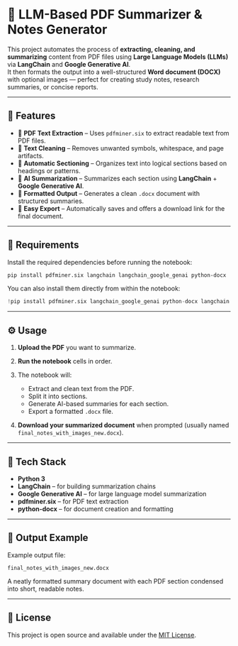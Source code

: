 # 📄 LLM-Based PDF Summarizer & Notes Generator

This project automates the process of **extracting, cleaning, and summarizing** content from PDF files using **Large Language Models (LLMs)** via **LangChain** and **Google Generative AI**.  
It then formats the output into a well-structured **Word document (DOCX)** with optional images — perfect for creating study notes, research summaries, or concise reports.

---

## 🚀 Features

- 📘 **PDF Text Extraction** – Uses `pdfminer.six` to extract readable text from PDF files.  
- 🧹 **Text Cleaning** – Removes unwanted symbols, whitespace, and page artifacts.  
- 🧩 **Automatic Sectioning** – Organizes text into logical sections based on headings or patterns.  
- 🧠 **AI Summarization** – Summarizes each section using **LangChain** + **Google Generative AI**.  
- 📝 **Formatted Output** – Generates a clean `.docx` document with structured summaries.  
- 💾 **Easy Export** – Automatically saves and offers a download link for the final document.

---

## 🧰 Requirements

Install the required dependencies before running the notebook:

```bash
pip install pdfminer.six langchain langchain_google_genai python-docx
````

You can also install them directly from within the notebook:

```python
!pip install pdfminer.six langchain_google_genai python-docx langchain
```

---

## ⚙️ Usage

1. **Upload the PDF** you want to summarize.
2. **Run the notebook** cells in order.
3. The notebook will:

   * Extract and clean text from the PDF.
   * Split it into sections.
   * Generate AI-based summaries for each section.
   * Export a formatted `.docx` file.
4. **Download your summarized document** when prompted (usually named `final_notes_with_images_new.docx`).

---

## 🧠 Tech Stack

* **Python 3**
* **LangChain** – for building summarization chains
* **Google Generative AI** – for large language model summarization
* **pdfminer.six** – for PDF text extraction
* **python-docx** – for document creation and formatting

---

## 📂 Output Example

Example output file:

```
final_notes_with_images_new.docx
```

A neatly formatted summary document with each PDF section condensed into short, readable notes.

---

## 🧾 License

This project is open source and available under the [MIT License](LICENSE).


